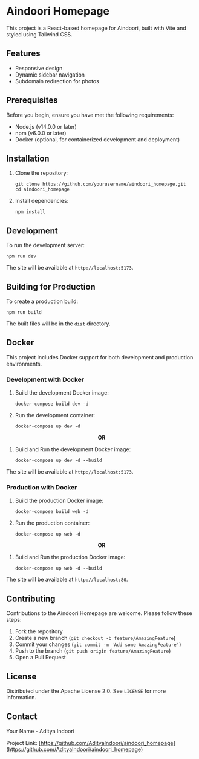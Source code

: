 # Aindoori Homepage

This project is a React-based homepage for Aindoori, built with Vite and styled using Tailwind CSS.

## Features

- Responsive design
- Dynamic sidebar navigation
- Subdomain redirection for photos

## Prerequisites

Before you begin, ensure you have met the following requirements:

- Node.js (v14.0.0 or later)
- npm (v6.0.0 or later)
- Docker (optional, for containerized development and deployment)

## Installation

1. Clone the repository:
   ```
   git clone https://github.com/yourusername/aindoori_homepage.git
   cd aindoori_homepage
   ```

2. Install dependencies:
   ```
   npm install
   ```

## Development

To run the development server:

```
npm run dev
```

The site will be available at `http://localhost:5173`.

## Building for Production

To create a production build:

```
npm run build
```

The built files will be in the `dist` directory.

## Docker

This project includes Docker support for both development and production environments.

### Development with Docker

1. Build the development Docker image:
   ```
   docker-compose build dev -d
   ```

2. Run the development container:
   ```
   docker-compose up dev -d
   ```

<p align="center"><b>OR</b></p>

1. Build and Run the development Docker image:
   ```
   docker-compose up dev -d --build
   ```
The site will be available at `http://localhost:5173`.

### Production with Docker

1. Build the production Docker image:
   ```
   docker-compose build web -d
   ```

2. Run the production container:
   ```
   docker-compose up web -d
   ```

<p align="center"><b>OR</b></p>

1. Build and Run the production Docker image:
   ```
   docker-compose up web -d --build
   ```

The site will be available at `http://localhost:80`.

## Contributing

Contributions to the Aindoori Homepage are welcome. Please follow these steps:

1. Fork the repository
2. Create a new branch (`git checkout -b feature/AmazingFeature`)
3. Commit your changes (`git commit -m 'Add some AmazingFeature'`)
4. Push to the branch (`git push origin feature/AmazingFeature`)
5. Open a Pull Request

## License

Distributed under the Apache License 2.0. See `LICENSE` for more information.

## Contact

Your Name - Aditya Indoori

Project Link: [https://github.com/AdityaIndoori/aindoori_homepage](https://github.com/AdityaIndoori/aindoori_homepage)
